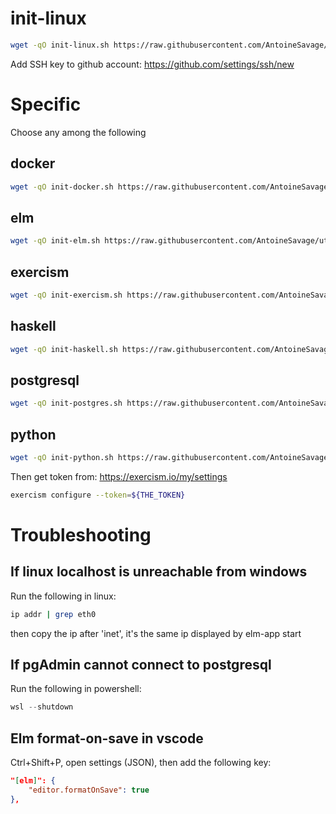 # init-linux
```bash
wget -qO init-linux.sh https://raw.githubusercontent.com/AntoineSavage/utils/main/init-linux.sh && bash init-linux.sh && source ~/.bashrc
```

Add SSH key to github account: https://github.com/settings/ssh/new

# Specific

Choose any among the following

## docker
```bash
wget -qO init-docker.sh https://raw.githubusercontent.com/AntoineSavage/utils/main/init-docker.sh && bash init-docker.sh
```

## elm
```bash
wget -qO init-elm.sh https://raw.githubusercontent.com/AntoineSavage/utils/main/init-elm.sh && bash init-elm.sh
```

## exercism
```bash
wget -qO init-exercism.sh https://raw.githubusercontent.com/AntoineSavage/utils/main/init-exercism.sh && bash init-exercism.sh
```

## haskell
```bash
wget -qO init-haskell.sh https://raw.githubusercontent.com/AntoineSavage/utils/main/init-haskell.sh && bash init-haskell.sh
```

## postgresql
```bash
wget -qO init-postgres.sh https://raw.githubusercontent.com/AntoineSavage/utils/main/init-postgres.sh && bash init-postgres.sh
```

## python
```bash
wget -qO init-python.sh https://raw.githubusercontent.com/AntoineSavage/utils/main/init-python.sh && bash init-python.sh
```

Then get token from: https://exercism.io/my/settings
```bash
exercism configure --token=${THE_TOKEN}
```

# Troubleshooting

## If linux localhost is unreachable from windows
Run the following in linux:
```bash
ip addr | grep eth0
```
then copy the ip after 'inet', it's the same ip displayed by elm-app start

## If pgAdmin cannot connect to postgresql
Run the following in powershell:
```powershell
wsl --shutdown
```

## Elm format-on-save in vscode
Ctrl+Shift+P, open settings (JSON), then add the following key:
```json
"[elm]": {
    "editor.formatOnSave": true
},
```
